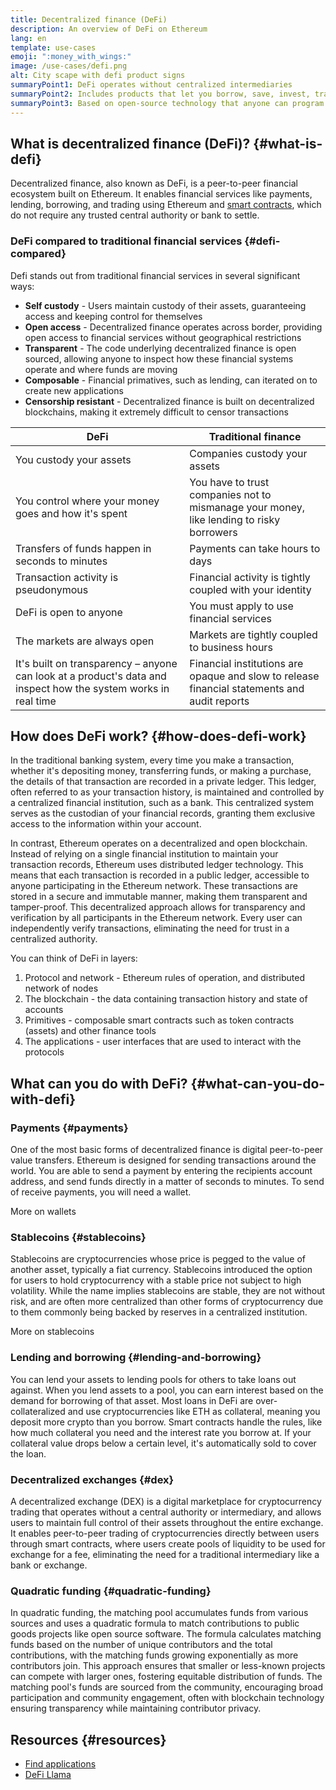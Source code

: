 ```yaml
---
title: Decentralized finance (DeFi)
description: An overview of DeFi on Ethereum
lang: en
template: use-cases
emoji: ":money_with_wings:"
image: /use-cases/defi.png
alt: City scape with defi product signs
summaryPoint1: DeFi operates without centralized intermediaries
summaryPoint2: Includes products that let you borrow, save, invest, trade, and more
summaryPoint3: Based on open-source technology that anyone can program with
---
```


## What is decentralized finance (DeFi)? {#what-is-defi}

Decentralized finance, also known as DeFi, is a peer-to-peer financial ecosystem built on Ethereum. It enables financial services like payments, lending, borrowing, and trading using Ethereum and <a href="/glossary/#smart-contract">smart contracts</a>, which do not require any trusted central authority or bank to settle.

### DeFi compared to traditional financial services {#defi-compared}

Defi stands out from traditional financial services in several significant ways:

- **Self custody** - Users maintain custody of their assets, guaranteeing access and keeping control for themselves
- **Open access** - Decentralized finance operates across border, providing open access to financial services without geographical restrictions
- **Transparent** - The code underlying decentralized finance is open sourced, allowing anyone to inspect how these financial systems operate and where funds are moving
- **Composable** - Financial primatives, such as lending, can iterated on to create new applications
- **Censorship resistant** - Decentralized finance is built on decentralized blockchains, making it extremely difficult to censor transactions

| DeFi                                                                                                           | Traditional finance                                                                          |
| -------------------------------------------------------------------------------------------------------------- | -------------------------------------------------------------------------------------------- |
| You custody your assets                                                                                        | Companies custody your assets                                                                |
| You control where your money goes and how it's spent                                                           | You have to trust companies not to mismanage your money, like lending to risky borrowers     |
| Transfers of funds happen in seconds to minutes                                                                | Payments can take hours to days                                                              |
| Transaction activity is pseudonymous                                                                           | Financial activity is tightly coupled with your identity                                     |
| DeFi is open to anyone                                                                                         | You must apply to use financial services                                                     |
| The markets are always open                                                                                    | Markets are tightly coupled to business hours                                                |
| It's built on transparency – anyone can look at a product's data and inspect how the system works in real time | Financial institutions are opaque and slow to release financial statements and audit reports |

## How does DeFi work? {#how-does-defi-work}

In the traditional banking system, every time you make a transaction, whether it's depositing money, transferring funds, or making a purchase, the details of that transaction are recorded in a private ledger. This ledger, often referred to as your transaction history, is maintained and controlled by a centralized financial institution, such as a bank. This centralized system serves as the custodian of your financial records, granting them exclusive access to the information within your account.

In contrast, Ethereum operates on a decentralized and open blockchain. Instead of relying on a single financial institution to maintain your transaction records, Ethereum uses distributed ledger technology. This means that each transaction is recorded in a public ledger, accessible to anyone participating in the Ethereum network. These transactions are stored in a secure and immutable manner, making them transparent and tamper-proof. This decentralized approach allows for transparency and verification by all participants in the Ethereum network. Every user can independently verify transactions, eliminating the need for trust in a centralized authority.

You can think of DeFi in layers:

1. Protocol and network - Ethereum rules of operation, and distributed network of nodes
2. The blockchain - the data containing transaction history and state of accounts
3. Primitives - composable smart contracts such as token contracts (assets) and other finance tools
4. The applications - user interfaces that are used to interact with the protocols

## What can you do with DeFi? {#what-can-you-do-with-defi}

### Payments {#payments}

One of the most basic forms of decentralized finance is digital peer-to-peer value transfers. Ethereum is designed for sending transactions around the world. You are able to send a payment by entering the recipients account address, and send funds directly in a matter of seconds to minutes. To send of receive payments, you will need a wallet.

<ButtonLink to="/wallets/">More on wallets</ButtonLink>

### Stablecoins {#stablecoins}

Stablecoins are cryptocurrencies whose price is pegged to the value of another asset, typically a fiat currency. Stablecoins introduced the option for users to hold cryptocurrency with a stable price not subject to high volatility. While the name implies stablecoins are stable, they are not without risk, and are often more centralized than other forms of cryptocurrency due to them commonly being backed by reserves in a centralized institution.

<ButtonLink to="/stablecoins/">More on stablecoins</ButtonLink>

### Lending and borrowing {#lending-and-borrowing}

You can lend your assets to lending pools for others to take loans out against. When you lend assets to a pool, you can earn interest based on the demand for borrowing of that asset. Most loans in DeFi are over-collateralized and use cryptocurrencies like ETH as collateral, meaning you deposit more crypto than you borrow. Smart contracts handle the rules, like how much collateral you need and the interest rate you borrow at. If your collateral value drops below a certain level, it's automatically sold to cover the loan.

### Decentralized exchanges {#dex}

A decentralized exchange (DEX) is a digital marketplace for cryptocurrency trading that operates without a central authority or intermediary, and allows users to maintain full control of their assets throughout the entire exchange. It enables peer-to-peer trading of cryptocurrencies directly between users through smart contracts, where users create pools of liquidity to be used for exchange for a fee, eliminating the need for a traditional intermediary like a bank or exchange.

### Quadratic funding {#quadratic-funding}

In quadratic funding, the matching pool accumulates funds from various sources and uses a quadratic formula to match contributions to public goods projects like open source software. The formula calculates matching funds based on the number of unique contributors and the total contributions, with the matching funds growing exponentially as more contributors join. This approach ensures that smaller or less-known projects can compete with larger ones, fostering equitable distribution of funds. The matching pool's funds are sourced from the community, encouraging broad participation and community engagement, often with blockchain technology ensuring transparency while maintaining contributor privacy.

## Resources {#resources}

- [Find applications](/dapps/)
- [DeFi Llama](https://defillama.com/)
